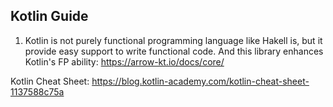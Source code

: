 
## Kotlin Guide

1. Kotlin is not purely functional programming language like Hakell is, but it provide easy support to write functional code.
And this library enhances Kotlin's FP ability: https://arrow-kt.io/docs/core/
   

Kotlin Cheat Sheet: https://blog.kotlin-academy.com/kotlin-cheat-sheet-1137588c75a
